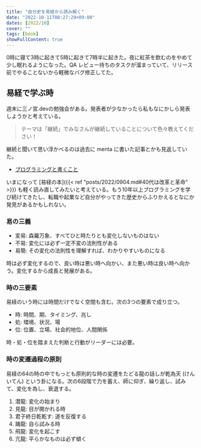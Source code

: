 ```yaml
---
title: "自分史を易経から読み解く"
date: "2022-10-11T08:27:29+09:00"
dates: [2022/10]
cover: ""
tags: [book]
showFullContent: true
---
```


0時に寝て3時に起きて5時に起きて7時半に起きた。夜に紅茶を飲むのをやめて少し眠れるようになった。QA レビュー待ちのタスクが溜まっていて、リリース前でやることないから軽微なバグ修正してた。

## 易経で学ぶ時

週末に三ノ宮.devの勉強会がある。発表者が少なかったら私もなにかしら発表しようかと考えている。

> テーマは「継続」でみなさんが継続していることについて色々教えてください！

継続と聞いて思い浮かべるのは過去に menta に書いた記事とかも見返していた。

* [プログラミングと書くこと](https://menta.work/post/detail/12952/LzRIJkovXazr4cqpzgg7)

いまになって [易経の本]({{< ref "posts/2022/0904.md#40代は改革と革命" >}}) も軽く読み直してみたいと考えている。もう10年以上プログラミングを学び続けてきたし、転職や起業など自分がやってきた歴史からふりかえるとなにか発見があるかもしれない。

### 易の三義

* 変易: 森羅万象、すべてひと時たりとも変化しないものはない
* 不易: 変化には必ず一定不変の法則性がある
* 易簡: その変化の法則性を理解すれば、わかりやすいものになる

時は必ず変化するので、良い時は悪い時へ向かい、また悪い時は良い時へ向かう。変化するから成長と発展がある。

### 時の三要素

易経のいう時には時間だけでなく空間も含む。次の3つの要素で成り立つ。

* 時: 時間、期、タイミング、兆し
* 処: 環境、状況、場
* 位: 位置、立場、社会的地位、人間関係

時・処・位を踏まえた判断と行動がリーダーには必要。

### 時の変遷過程の原則

易経の64の時の中でもっとも原則的な時の変遷をたどる龍の話しが乾為天 (けんいてん) という卦になる。次の6段階で力を蓄え、師に仰ぎ、繰り返し、試みて、変化を為し、衰退する。

1. 潜龍: 変化の始まり
1. 見龍: 目が開かれる時
1. 君子終日乾乾す: 道を反復する
1. 踊龍: 自ら試みる時
1. 飛龍: 変化を起こす
1. 亢龍: 平らかなものは必ず傾く
